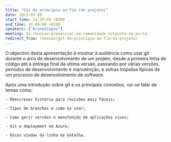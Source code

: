 ```yaml
---
title: "Git do princípio ao fim (do projeto)"
date: 2013-03-09
start_time: 14:30:00 +0100
end_time: 16:00:00 +0100
speakers: ["brunomlopes"]
meeting: 3a-reuniao-presencial-da-comunidade-netponto-no-porto
redirect_from: /sessao/git-do-principio-ao-fim-do-projeto/
---
```

O objectivo desta apresentação é mostrar à audiência como usar git durante o arco de desenvolvimento de um projeto, desde a primeira linha de código até à entrega final da ultima versão, passando por várias versões, periodos de desenvolvimento e manutenção, e outras tropelias típicas de um processo de desenvolvimento de software.

Após uma introdução sobre git e os principais conceitos, vai-se falar de temas como:

	- Reescrever história para revisões mais fáceis;

	- Tipos de branches e como os usar;

	- Como gerir versões e manutenção de aplicações vivas;

	- Git e deployment em Azure;

	- Dicas vindas da linha de batalha.

